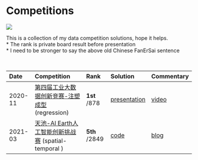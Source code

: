 # Competitions
![](https://img.shields.io/badge/%E6%88%91%E4%BA%A6%E6%97%A0%E4%BB%96-%E6%83%9F%E6%89%8B%E7%86%9F%E5%B0%94-brightgreen)

This is a collection of my data competition solutions, hope it helps.<br>
\* The rank is private board result before presentation <br>
\* I need to be stronger to say the above old Chinese FanErSai sentence<br>

&nbsp;

| Date | Competition | Rank | Solution | Commentary |
| :-- | :-- | :-- | :-- | :-- |
| 2020-11 | [第四届工业大数据创新竞赛-注塑成型](http://www.industrial-bigdata.com/Competition) (regression) | **1st** /878 | [presentation](https://github.com/LongxingTan/Data-competitions/tree/master/injection-molding)| [video](http://kejiao.cctv.com/2020/11/24/VIDEs1nVMyT5IsTKuDvov5vQ201124.shtml?spm=C94255512193.P12720962538.0.0)|
| 2021-03 | [天池-AI Earth人工智能创新挑战赛](https://tianchi.aliyun.com/competition/entrance/531871/introduction) (spatial-temporal ) | **5th** /2849 | [code](https://github.com/LongxingTan/Data-competitions/tree/master/tianchi-enso-prediction) | [blog](https://mp.weixin.qq.com/s/79e7bURJnSWY3Rlzlyl4HQ) |

